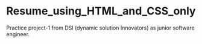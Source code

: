 # Resume_using_HTML_and_CSS_only
Practice project-1 from DSI (dynamic solution Innovators) as junior software engineer.
